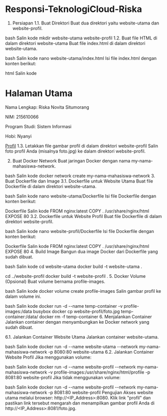 # Responsi-TeknologiCloud-Riska
 
1. Persiapan
1.1. Buat Direktori
Buat dua direktori yaitu website-utama dan website-profil.

bash
Salin kode
mkdir website-utama website-profil
1.2. Buat file HTML di dalam direktori website-utama
Buat file index.html di dalam direktori website-utama.

bash
Salin kode
nano website-utama/index.html
Isi file index.html dengan konten berikut:

html
Salin kode
<!DOCTYPE html>
<html lang="en">
<head>
    <meta charset="UTF-8">
    <meta name="viewport" content="width=device-width, initial-scale=1.0">
    <title>Halaman Utama</title>
</head>
<body>
    <h1>Halaman Utama</h1>
    <p>Nama Lengkap: Riska Novita Situmorang</p>
    <p>NIM: 215610066</p>
    <p>Program Studi: Sistem Informasi</p>
    <p>Hobi: Nyanyi</p>
    <a href="/profil">Profil</a>
</body>
</html>
1.3. Letakkan file gambar profil di dalam direktori website-profil
Salin foto profil Anda (misalnya foto.jpg) ke dalam direktori website-profil.

2. Buat Docker Network
Buat jaringan Docker dengan nama my-nama-mahasiswa-network.

bash
Salin kode
docker network create my-nama-mahasiswa-network
3. Buat Dockerfile dan Image
3.1. Dockerfile untuk Website Utama
Buat file Dockerfile di dalam direktori website-utama.

bash
Salin kode
nano website-utama/Dockerfile
Isi file Dockerfile dengan konten berikut:

Dockerfile
Salin kode
FROM nginx:latest
COPY . /usr/share/nginx/html
EXPOSE 80
3.2. Dockerfile untuk Website Profil
Buat file Dockerfile di dalam direktori website-profil.

bash
Salin kode
nano website-profil/Dockerfile
Isi file Dockerfile dengan konten berikut:

Dockerfile
Salin kode
FROM nginx:latest
COPY . /usr/share/nginx/html
EXPOSE 80
4. Build Image
Bangun dua image Docker dari Dockerfile yang sudah dibuat.

bash
Salin kode
cd website-utama
docker build -t website-utama .

cd ../website-profil
docker build -t website-profil .
5. Docker Volume (Opsional)
Buat volume bernama profile-images.

bash
Salin kode
docker volume create profile-images
Salin gambar profil ke dalam volume ini.

bash
Salin kode
docker run -d --name temp-container -v profile-images:/data busybox
docker cp website-profil/foto.jpg temp-container:/data/
docker rm -f temp-container
6. Menjalankan Container
Jalankan container dengan menyambungkan ke Docker network yang sudah dibuat.

6.1. Jalankan Container Website Utama
Jalankan container website-utama.

bash
Salin kode
docker run -d --name website-utama --network my-nama-mahasiswa-network -p 8080:80 website-utama
6.2. Jalankan Container Website Profil
Jika menggunakan volume:

bash
Salin kode
docker run -d --name website-profil --network my-nama-mahasiswa-network -v profile-images:/usr/share/nginx/html/profile -p 8081:80 website-profil
Jika tidak menggunakan volume:

bash
Salin kode
docker run -d --name website-profil --network my-nama-mahasiswa-network -p 8081:80 website-profil
Pengujian
Akses website utama melalui browser: http://<IP_Address>:8080.
Klik link "profil" dan pastikan link tersebut mengarah dan menampilkan gambar profil Anda di http://<IP_Address>:8081/foto.jpg.

 

